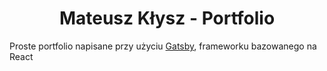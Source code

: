<h1 align="center">
  Mateusz Kłysz - Portfolio
</h1>

Proste portfolio napisane przy użyciu <a href="https://www.gatsbyjs.com/">Gatsby</a>, frameworku bazowanego na React
